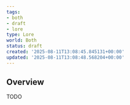 ```yaml
---
tags:
- both
- draft
- lore
type: Lore
world: Both
status: draft
created: '2025-08-11T13:08:45.845131+00:00'
updated: '2025-08-11T13:08:48.568204+00:00'
---
```



## Overview

TODO

